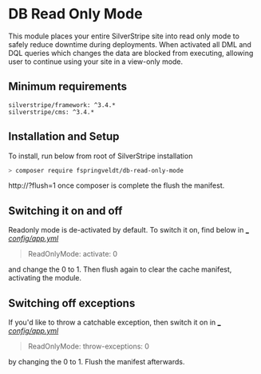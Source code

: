 # DB Read Only Mode
This module places your entire SilverStripe site into read only mode to safely reduce downtime during deployments. When activated all DML and DQL queries which changes the data are blocked from executing, allowing user to continue using your site in a view-only mode.

## Minimum requirements
```
silverstripe/framework: ^3.4.* 
silverstripe/cms: ^3.4.*
```
## Installation and Setup
To install, run below from root of SilverStripe installation
```bash 
> composer require fspringveldt/db-read-only-mode
``` 
http://<your site url>?flush=1 once composer is complete the flush the manifest.

## Switching it on and off
Readonly mode is de-activated by default. To switch it on, find below in [_ _config/app.yml_](_config/app.yml)
>ReadOnlyMode:
>   activate: 0

and change the 0 to 1. Then flush again to clear the cache manifest, activating the module.

## Switching off exceptions
If you'd like to throw a catchable exception, then switch it on in [_ _config/app.yml_](_config/app.yml)
>ReadOnlyMode:
>   throw-exceptions: 0

by changing the 0 to 1. Flush the manifest afterwards.
